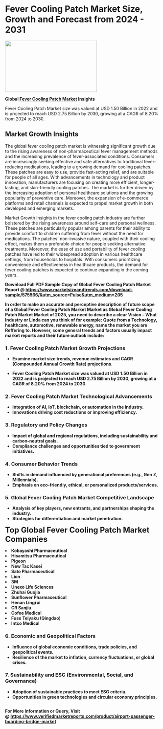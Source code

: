 <H1>Fever Cooling Patch Market Size, Growth and Forecast from 2024 - 2031</H1><img class="aligncenter size-medium wp-image-584254" src="https://thirdeyenews.in/wp-content/uploads/2024/09/Global-Market-Research-300x168.jpeg" alt="" width="300" height="168" /><p><strong>Global&nbsp;<a href="https://www.marketsizeandtrends.com/download-sample/575566/&amp;utm_source=Pulse&amp;utm_medium=205">Fever Cooling Patch Market</a> Insights</strong></p><p>Fever Cooling Patch Market size was valued at USD 1.50 Billion in 2022 and is projected to reach USD 2.75 Billion by 2030, growing at a CAGR of 8.20% from 2024 to 2030.</p><p><h2>Market Growth Insights</h2> The global fever cooling patch market is witnessing significant growth due to the rising awareness of non-pharmaceutical fever management methods and the increasing prevalence of fever-associated conditions. Consumers are increasingly seeking effective and safe alternatives to traditional fever-reducing medications, leading to a growing demand for cooling patches. These patches are easy to use, provide fast-acting relief, and are suitable for people of all ages. With advancements in technology and product innovation, manufacturers are focusing on creating more efficient, longer-lasting, and skin-friendly cooling patches. The market is further driven by the increasing adoption of personal healthcare solutions and the growing popularity of preventive care. Moreover, the expansion of e-commerce platforms and retail channels is expected to propel market growth in both developed and emerging markets. <p><strong></strong></p> <p>Market Growth Insights in the fever cooling patch industry are further bolstered by the rising awareness around self-care and personal wellness. These patches are particularly popular among parents for their ability to provide comfort to children suffering from fever without the need for medications. The patches' non-invasive nature, coupled with their cooling effect, makes them a preferable choice for people seeking alternative treatments. Moreover, the ease of use and portability of fever cooling patches have led to their widespread adoption in various healthcare settings, from households to hospitals. With consumers prioritizing convenience and effectiveness in healthcare products, the demand for fever cooling patches is expected to continue expanding in the coming years.</p> <p><strong></p><p><span class=""><strong>Download Full PDF Sample Copy of Global Fever Cooling Patch Market Report</strong> @ <a href="https://www.marketsizeandtrends.com/download-sample/575566/&amp;utm_source=Pulse&amp;utm_medium=205" target="_blank">https://www.marketsizeandtrends.com/download-sample/575566/&amp;utm_source=Pulse&amp;utm_medium=205</a></span></p><p>In order to make an accurate and perceptive description of future scope of a Global&nbsp;Fever Cooling Patch Market Market as Global&nbsp;Fever Cooling Patch Market Market of 2025, you need to describe a clear Vision &ndash; What Industry or Linda can you think of for example: Quote from a Technology, healthcare, automotive, renewable energy, name the market you are Reffering to. However, some general trends and factors usually impact market reports and their future outlook include:</p><h3>1.&nbsp;<strong>Fever Cooling Patch Market Growth Projections</strong></h3><ul><li>Examine market size trends, revenue estimates and CAGR (Compounded Annual Growth Rate) projections.</li><li><p>Fever Cooling Patch Market size was valued at USD 1.50 Billion in 2022 and is projected to reach USD 2.75 Billion by 2030, growing at a CAGR of 8.20% from 2024 to 2030.</p></li></ul><h3>2.&nbsp;<strong>Fever Cooling Patch Market Technological Advancements</strong></h3><ul><li>Integration of AI, IoT, blockchain, or automation in the industry.</li><li>Innovations driving cost reductions or improving efficiency.</li></ul><h3>3.&nbsp;<strong>Regulatory and Policy Changes</strong></h3><ul><li>Impact of global and regional regulations, including sustainability and carbon-neutral goals.</li><li>Compliance challenges and opportunities tied to government initiatives.</li></ul><h3>4.&nbsp;<strong>Consumer Behavior Trends</strong></h3><ul><li>Shifts in demand influenced by generational preferences (e.g., Gen Z, Millennials).</li><li>Emphasis on eco-friendly, ethical, or personalized products/services.</li></ul><h3>5.&nbsp;<strong>Global Fever Cooling Patch Market Competitive Landscape</strong></h3><ul><li>Analysis of key players, new entrants, and partnerships shaping the industry.</li><li>Strategies for differentiation and market penetration.</li></ul><p data-pm-slice="1 1 []"><span style="color: inherit; font-family: inherit; font-size: 25px;">Top Global Fever Cooling Patch Market Companies</span></p><div class="" data-test-id=""><p><li>Kobayashi Pharmaceutical</li><li> Hisamitsu Pharmaceutical</li><li> Pigeon</li><li> New Tac Kasei</li><li> Sato Pharmaceutical</li><li> Lion</li><li> 3M</li><li> Unexo Life Sciences</li><li> Zhuhai Guojia</li><li> Sunflower Pharmaceutical</li><li> Henan Lingrui</li><li> CR Sanjiu</li><li> Cofoe Medical</li><li> Fuso Teiyaku (Qingdao)</li><li> Intco Medical</li></p></div><h3>6.&nbsp;<strong>Economic and Geopolitical Factors</strong></h3><ul><li>Influence of global economic conditions, trade policies, and geopolitical events.</li><li>Resilience of the market to inflation, currency fluctuations, or global crises.</li></ul><h3>7.&nbsp;<strong>Sustainability and ESG (Environmental, Social, and Governance)</strong></h3><ul><li>Adoption of sustainable practices to meet ESG criteria.</li><li>Opportunities in green technologies and circular economy principles.</li></ul><h2><strong style="font-size: 14px;">For More Information or Query, Visit @&nbsp;</strong><a style="background-color: #ffffff; font-size: 14px;" href="https://www.marketsizeandtrends.com/report/fever-cooling-patch-market/" target="_blank">https://www.verifiedmarketreports.com/product/airport-passenger-boarding-bridge-market</a></h2>
